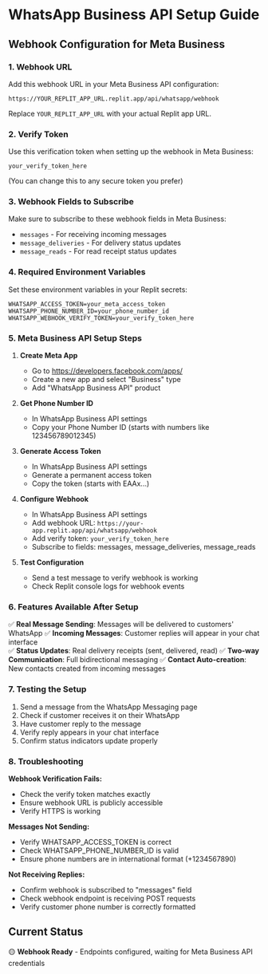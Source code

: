 # WhatsApp Business API Setup Guide

## Webhook Configuration for Meta Business

### 1. Webhook URL
Add this webhook URL in your Meta Business API configuration:

```
https://YOUR_REPLIT_APP_URL.replit.app/api/whatsapp/webhook
```

Replace `YOUR_REPLIT_APP_URL` with your actual Replit app URL.

### 2. Verify Token
Use this verification token when setting up the webhook in Meta Business:

```
your_verify_token_here
```

(You can change this to any secure token you prefer)

### 3. Webhook Fields to Subscribe
Make sure to subscribe to these webhook fields in Meta Business:
- `messages` - For receiving incoming messages
- `message_deliveries` - For delivery status updates  
- `message_reads` - For read receipt status updates

### 4. Required Environment Variables
Set these environment variables in your Replit secrets:

```
WHATSAPP_ACCESS_TOKEN=your_meta_access_token
WHATSAPP_PHONE_NUMBER_ID=your_phone_number_id
WHATSAPP_WEBHOOK_VERIFY_TOKEN=your_verify_token_here
```

### 5. Meta Business API Setup Steps

1. **Create Meta App**
   - Go to https://developers.facebook.com/apps/
   - Create a new app and select "Business" type
   - Add "WhatsApp Business API" product

2. **Get Phone Number ID**
   - In WhatsApp Business API settings
   - Copy your Phone Number ID (starts with numbers like 123456789012345)

3. **Generate Access Token**
   - In WhatsApp Business API settings
   - Generate a permanent access token
   - Copy the token (starts with EAAx...)

4. **Configure Webhook**
   - In WhatsApp Business API settings
   - Add webhook URL: `https://your-app.replit.app/api/whatsapp/webhook`
   - Add verify token: `your_verify_token_here`
   - Subscribe to fields: messages, message_deliveries, message_reads

5. **Test Configuration**
   - Send a test message to verify webhook is working
   - Check Replit console logs for webhook events

### 6. Features Available After Setup

✅ **Real Message Sending**: Messages will be delivered to customers' WhatsApp
✅ **Incoming Messages**: Customer replies will appear in your chat interface  
✅ **Status Updates**: Real delivery receipts (sent, delivered, read)
✅ **Two-way Communication**: Full bidirectional messaging
✅ **Contact Auto-creation**: New contacts created from incoming messages

### 7. Testing the Setup

1. Send a message from the WhatsApp Messaging page
2. Check if customer receives it on their WhatsApp
3. Have customer reply to the message
4. Verify reply appears in your chat interface
5. Confirm status indicators update properly

### 8. Troubleshooting

**Webhook Verification Fails:**
- Check the verify token matches exactly
- Ensure webhook URL is publicly accessible
- Verify HTTPS is working

**Messages Not Sending:**
- Verify WHATSAPP_ACCESS_TOKEN is correct
- Check WHATSAPP_PHONE_NUMBER_ID is valid
- Ensure phone numbers are in international format (+1234567890)

**Not Receiving Replies:**
- Confirm webhook is subscribed to "messages" field
- Check webhook endpoint is receiving POST requests
- Verify customer phone number is correctly formatted

## Current Status
🟡 **Webhook Ready** - Endpoints configured, waiting for Meta Business API credentials